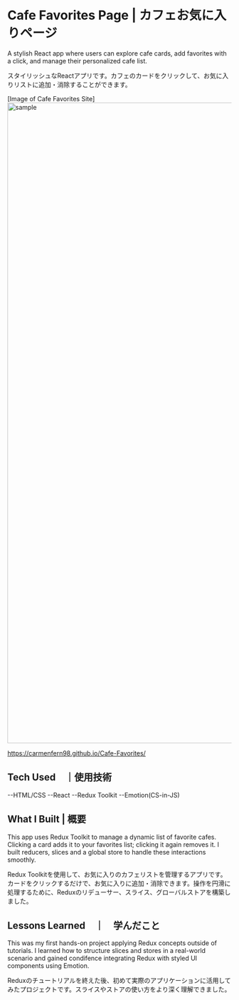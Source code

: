 
# Cafe Favorites Page | カフェお気に入りページ

A stylish React app where users can explore cafe cards, add favorites with a click, and manage their personalized cafe list. 

スタイリッシュなReactアプリです。カフェのカードをクリックして、お気に入りリストに追加・消除することができます。

[Image of Cafe Favorites Site] <img width="1438" alt="sample" src="https://github.com/user-attachments/assets/6dc77b83-9b5a-459e-8597-18c409e57f0e" />

https://carmenfern98.github.io/Cafe-Favorites/


## Tech Used　｜使用技術
--HTML/CSS
--React
--Redux Toolkit
--Emotion(CS-in-JS)

## What I Built | 概要

This app uses Redux Toolkit to manage a dynamic list of favorite cafes. Clicking a card adds it to your favorites list; clicking it again removes it. I built reducers, slices and a global store to handle these interactions smoothly. 

Redux Toolkitを使用して、お気に入りのカフェリストを管理するアプリです。カードをクリックするだけで、お気に入りに追加・消除できます。操作を円滑に処理するために、Reduxのリデューサー、スライス、グローバルストアを構築しました。


## Lessons Learned　｜　学んだこと

This was my first hands-on project applying Redux concepts outside of tutorials. I learned how to structure slices and stores in a real-world scenario and gained condifence integrating Redux with styled UI components using Emotion. 

Reduxのチュートリアルを終えた後、初めて実際のアプリケーションに活用してみたプロジェクトです。スライスやストアの使い方をより深く理解できました。
